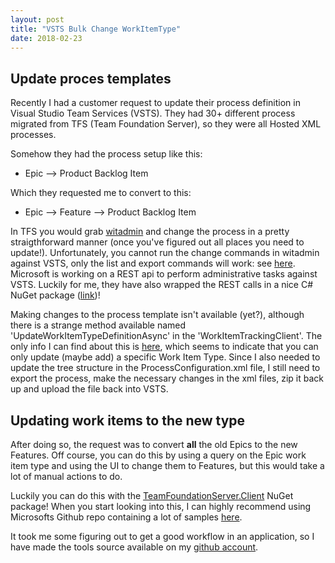 ```yaml
---
layout: post
title: "VSTS Bulk Change WorkItemType"
date: 2018-02-23
---
```



## Update proces templates
Recently I had a customer request to update their process definition in Visual Studio Team Services (VSTS). They had 30+ different process migrated from TFS (Team Foundation Server), so they were all Hosted XML processes.  

Somehow they had the process setup like this:  

- Epic --> Product Backlog Item

Which they requested me to convert to this:

- Epic --> Feature --> Product Backlog Item

In TFS you would grab [witadmin](https://docs.microsoft.com/en-us/vsts/work/customize/reference/witadmin/witadmin-customize-and-manage-objects-for-tracking-work) and change the process in a pretty straigthforward manner (once you've figured out all places you need to update!).
Unfortunately, you cannot run the change commands in witadmin against VSTS, only the list and export commands will work: see [here](https://docs.microsoft.com/en-us/vsts/work/customize/reference/witadmin/witadmin-import-export-categories). Microsoft is working on a REST api to perform administrative tasks against VSTS. Luckily for me, they have also wrapped the REST calls in a nice C# NuGet package ([link](https://www.nuget.org/packages/Microsoft.TeamFoundationServer.Client/))! 

Making changes to the process template isn't available (yet?), although there is a strange method available named 'UpdateWorkItemTypeDefinitionAsync' in the 'WorkItemTrackingClient'. The only info I can find about this is [here](https://asyoulook.com/computers%20&%20internet/rest-usage-updateworkitemtypedfeinition-how-to/259543), which seems to indicate that you can only update (maybe add) a specific Work Item Type.   Since I also needed to update the tree structure in the ProcessConfiguration.xml file, I still need to export the process, make the necessary changes in the xml files, zip it back up and upload the file back into VSTS.

## Updating work items to the new type
After doing so, the request was to convert **all** the old Epics to the new Features. Off course, you can do this by using a query on the Epic work item type and using the UI to change them to Features, but this would take a lot of manual actions to do.

Luckily  you can do this with the [TeamFoundationServer.Client](https://www.nuget.org/packages/Microsoft.TeamFoundationServer.Client/) NuGet package! When you start looking into this, I can highly recommend using Microsofts Github repo containing a lot of samples [here](https://github.com/Microsoft/vsts-dotnet-samples).  

It took me some figuring out to get a good workflow in an application, so I have made the tools source available on my [github account](https://github.com/rajbos/VSTSClient).      
